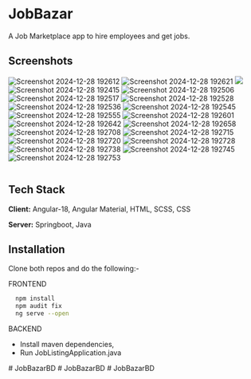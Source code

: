 
# JobBazar
A Job Marketplace app to hire employees and get jobs.


## Screenshots

<p float='left'>
<!--   ![Screenshot 2024-12-28 192415](https://github.com/user-attachments/assets/7551cbec-25ea-4ac5-8339-98bc49fbd76c)
  ![Screenshot 2024-12-28 192506](https://github.com/user-attachments/assets/49404732-4c87-491b-85c8-c98233cad5ef)
  ![Screenshot 2024-12-28 192510](https://github.com/user-attachments/assets/d73ee33a-465d-4fbb-84ab-e9b8e550289d)
  ![Screenshot 2024-12-28 192517](https://github.com/user-attachments/assets/b5ab3c16-fcc3-440a-87b9-1242ecbb05ba)
  ![Screenshot 2024-12-28 192528](https://github.com/user-attachments/assets/af3f9a8a-5e66-449f-adf8-e48723b1aa83)
  ![Screenshot 2024-12-28 192536](https://github.com/user-attachments/assets/34e7e0b7-31fd-4e8a-907f-de03279aa3e6)
  ![Screenshot 2024-12-28 192545](https://github.com/user-attachments/assets/e53439d2-aa9d-4899-bd7f-eeca4f53e772)
  ![Screenshot 2024-12-28 192555](https://github.com/user-attachments/assets/25781b40-ab4f-4bd7-8aab-1e5bd50e6371)
  ![Screenshot 2024-12-28 192601](https://github.com/user-attachments/assets/3ed9916c-42a2-4d7f-86a2-ed54282299f4)
  ![Screenshot 2024-12-28 192612](https://github.com/user-attachments/assets/1b6fa9a6-3a10-458b-9967-ac2b48cfe8f8)
  ![Screenshot 2024-12-28 192621](https://github.com/user-attachments/assets/dac7e789-d468-48a9-903c-e6c9cda5b1d1)
  ![Screenshot 2024-12-28 192642](https://github.com/user-attachments/assets/1c6d411f-72f6-422a-9df9-8ac3f786a7f5)
  ![Screenshot 2024-12-28 192658](https://github.com/user-attachments/assets/9f5de034-3f52-4021-826f-d23f82415dc6)
  ![Screenshot 2024-12-28 192708](https://github.com/user-attachments/assets/ae1981e0-50ea-4cc1-b6d5-8d1a18d8dbd1)
  ![Screenshot 2024-12-28 192715](https://github.com/user-attachments/assets/47b15af7-f7ec-4180-b560-36b155827283)
  ![Screenshot 2024-12-28 192720](https://github.com/user-attachments/assets/5dacdcc2-48e1-49d2-96a7-1faf6a0b94b4)
  ![Screenshot 2024-12-28 192728](https://github.com/user-attachments/assets/53f4ca00-6689-40bf-bfb0-9f20e9f3e162)
  ![Screenshot 2024-12-28 192738](https://github.com/user-attachments/assets/18c76020-757a-428a-b749-11e278fd7f09)
  ![Screenshot 2024-12-28 192745](https://github.com/user-attachments/assets/e7ff99ea-740a-42da-99c8-d5c8726fa38e)
  ![Screenshot 2024-12-28 192753](https://github.com/user-attachments/assets/05139233-ad4b-4994-83bc-42c0171d9238) -->

<img src="https://github.com/user-attachments/assets/1b6fa9a6-3a10-458b-9967-ac2b48cfe8f8" alt="Screenshot 2024-12-28 192612" />
<img src="https://github.com/user-attachments/assets/dac7e789-d468-48a9-903c-e6c9cda5b1d1" alt="Screenshot 2024-12-28 192621" />
<img src="https://github.com/user-attachments/assets/a9b2e88e-ab16-46df-9ea2-b403f74dcc3b">


<img src="https://github.com/user-attachments/assets/7551cbec-25ea-4ac5-8339-98bc49fbd76c" alt="Screenshot 2024-12-28 192415" />
<img src="https://github.com/user-attachments/assets/49404732-4c87-491b-85c8-c98233cad5ef" alt="Screenshot 2024-12-28 192506" />
<img src="https://github.com/user-attachments/assets/b5ab3c16-fcc3-440a-87b9-1242ecbb05ba" alt="Screenshot 2024-12-28 192517" />
<img src="https://github.com/user-attachments/assets/af3f9a8a-5e66-449f-adf8-e48723b1aa83" alt="Screenshot 2024-12-28 192528" />
<img src="https://github.com/user-attachments/assets/34e7e0b7-31fd-4e8a-907f-de03279aa3e6" alt="Screenshot 2024-12-28 192536" />
<img src="https://github.com/user-attachments/assets/e53439d2-aa9d-4899-bd7f-eeca4f53e772" alt="Screenshot 2024-12-28 192545" />
<img src="https://github.com/user-attachments/assets/25781b40-ab4f-4bd7-8aab-1e5bd50e6371" alt="Screenshot 2024-12-28 192555" />
<img src="https://github.com/user-attachments/assets/3ed9916c-42a2-4d7f-86a2-ed54282299f4" alt="Screenshot 2024-12-28 192601" />

<img src="https://github.com/user-attachments/assets/1c6d411f-72f6-422a-9df9-8ac3f786a7f5" alt="Screenshot 2024-12-28 192642" />
<img src="https://github.com/user-attachments/assets/9f5de034-3f52-4021-826f-d23f82415dc6" alt="Screenshot 2024-12-28 192658" />
<img src="https://github.com/user-attachments/assets/ae1981e0-50ea-4cc1-b6d5-8d1a18d8dbd1" alt="Screenshot 2024-12-28 192708" />
<img src="https://github.com/user-attachments/assets/47b15af7-f7ec-4180-b560-36b155827283" alt="Screenshot 2024-12-28 192715" />
<img src="https://github.com/user-attachments/assets/5dacdcc2-48e1-49d2-96a7-1faf6a0b94b4" alt="Screenshot 2024-12-28 192720" />
<img src="https://github.com/user-attachments/assets/53f4ca00-6689-40bf-bfb0-9f20e9f3e162" alt="Screenshot 2024-12-28 192728" />
<img src="https://github.com/user-attachments/assets/18c76020-757a-428a-b749-11e278fd7f09" alt="Screenshot 2024-12-28 192738" />
<img src="https://github.com/user-attachments/assets/e7ff99ea-740a-42da-99c8-d5c8726fa38e" alt="Screenshot 2024-12-28 192745" />
<img src="https://github.com/user-attachments/assets/05139233-ad4b-4994-83bc-42c0171d9238" alt="Screenshot 2024-12-28 192753" />


<div style="display: flex; flex-wrap: wrap; gap: 10px;">
<!--   <img src="https://github.com/user-attachments/assets/7551cbec-25ea-4ac5-8339-98bc49fbd76c" alt="Screenshot 2024-12-28 192415" width = "200"/>
<img src="https://github.com/user-attachments/assets/49404732-4c87-491b-85c8-c98233cad5ef" alt="Screenshot 2024-12-28 192506" width = "200"/>
<img src="https://github.com/user-attachments/assets/d73ee33a-465d-4fbb-84ab-e9b8e550289d" alt="Screenshot 2024-12-28 192510" width = "200"/>
<img src="https://github.com/user-attachments/assets/b5ab3c16-fcc3-440a-87b9-1242ecbb05ba" alt="Screenshot 2024-12-28 192517" width = "200"/>
<img src="https://github.com/user-attachments/assets/af3f9a8a-5e66-449f-adf8-e48723b1aa83" alt="Screenshot 2024-12-28 192528" width = "200"/>
<img src="https://github.com/user-attachments/assets/34e7e0b7-31fd-4e8a-907f-de03279aa3e6" alt="Screenshot 2024-12-28 192536" width = "200"/>
<img src="https://github.com/user-attachments/assets/e53439d2-aa9d-4899-bd7f-eeca4f53e772" alt="Screenshot 2024-12-28 192545" width = "200"/>
<img src="https://github.com/user-attachments/assets/25781b40-ab4f-4bd7-8aab-1e5bd50e6371" alt="Screenshot 2024-12-28 192555" width = "200"/>
<img src="https://github.com/user-attachments/assets/3ed9916c-42a2-4d7f-86a2-ed54282299f4" alt="Screenshot 2024-12-28 192601" width = "200"/>
<img src="https://github.com/user-attachments/assets/1b6fa9a6-3a10-458b-9967-ac2b48cfe8f8" alt="Screenshot 2024-12-28 192612" width = "200"/> -->
<!-- <img src="https://github.com/user-attachments/assets/dac7e789-d468-48a9-903c-e6c9cda5b1d1" alt="Screenshot 2024-12-28 192621" width = "200"/>
<img src="https://github.com/user-attachments/assets/1c6d411f-72f6-422a-9df9-8ac3f786a7f5" alt="Screenshot 2024-12-28 192642" width = "200"/>
<img src="https://github.com/user-attachments/assets/9f5de034-3f52-4021-826f-d23f82415dc6" alt="Screenshot 2024-12-28 192658" width = "200"/>
<img src="https://github.com/user-attachments/assets/ae1981e0-50ea-4cc1-b6d5-8d1a18d8dbd1" alt="Screenshot 2024-12-28 192708" width = "200"/>
<img src="https://github.com/user-attachments/assets/47b15af7-f7ec-4180-b560-36b155827283" alt="Screenshot 2024-12-28 192715" width = "200"/>
<img src="https://github.com/user-attachments/assets/5dacdcc2-48e1-49d2-96a7-1faf6a0b94b4" alt="Screenshot 2024-12-28 192720" width = "200"/>
<img src="https://github.com/user-attachments/assets/53f4ca00-6689-40bf-bfb0-9f20e9f3e162" alt="Screenshot 2024-12-28 192728" width = "200"/>
<img src="https://github.com/user-attachments/assets/18c76020-757a-428a-b749-11e278fd7f09" alt="Screenshot 2024-12-28 192738" width = "200"/>
<img src="https://github.com/user-attachments/assets/e7ff99ea-740a-42da-99c8-d5c8726fa38e" alt="Screenshot 2024-12-28 192745" width = "200"/>
<img src="https://github.com/user-attachments/assets/05139233-ad4b-4994-83bc-42c0171d9238" alt="Screenshot 2024-12-28 192753" width = "200"/> -->
</div>


</p>


## Tech Stack

**Client:** Angular-18, Angular Material, HTML, SCSS, CSS  

**Server:** Springboot, Java 


## Installation
Clone both repos and do the following:-

FRONTEND
```bash
  npm install
  npm audit fix
  ng serve --open
```

BACKEND
-  Install maven dependencies,
-  Run JobListingApplication.java
    
#   J o b B a z a r B D 
 
 # JobBazarBD
#   J o b B a z a r B D 
 
 
